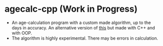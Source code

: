 # agecalc-cpp (Work in Progress)

* An age-calculation program with a custom made algorithm, up to the days in accuracy. An alternative version of [this](https://github.com/a-blob/age-calculator) but made with C++ and with OOP.
* The algorithm is highly experimental. There may be errors in calculation.
